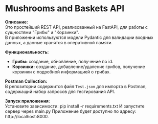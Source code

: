 # Mushrooms and Baskets API

**Описание:**  
Это простейший REST API, реализованный на FastAPI, для работы с сущностями "Грибы" и "Корзинки".  
В приложении используются модели Pydantic для валидации входных данных, а данные хранятся в оперативной памяти.

**Функциональность:**  
- **Грибы:** создание, обновление, получение по id.  
- **Корзинки:** создание, добавление/удаление грибов, получение корзинки с подробной информацией о грибах.

**Postman Collection:**  
В репозитории содержится файл `Test.json` для импорта в Postman, содержащий набор запросов для тестирования API.

**Запуск приложения:**  
Установите зависимости:
pip install -r requirements.txt
И запустите сервер через main.py
Приложение будет доступно по адресу: http://localhost:8000.
